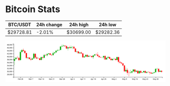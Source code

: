 # Bitcoin Stats

BTC/USDT|24h change|24h high|24h low|
|---|---|---|---|
|$29728.81|-2.01%|$30699.00|$29282.36|

<img src="./chart.svg">

